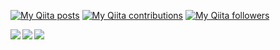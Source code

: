 [![My Qiita posts](https://qiita-badge.apiapi.app/s/flour/posts.svg)](http://qiita.com/flour) [![My Qiita contributions](https://qiita-badge.apiapi.app/s/flour/contributions.svg)](http://qiita.com/flour) [![My Qiita followers](https://qiita-badge.apiapi.app/s/flour/followers.svg)](http://qiita.com/flour)

<a href="https://github.com/anuraghazra/github-readme-stats">
  <img align="left" src="https://github-readme-stats.vercel.app/api?username=flours&show_icons=true&theme=cobalt" />
</a>
<a href="https://github.com/anuraghazra/github-readme-stats">
  <img align="left" src="https://github-readme-stats.vercel.app/api/top-langs/?username=flours&theme=cobalt" />
</a>

<a href="https://github.com/flours" target="_blank">
  <img src="https://grass-graph.moshimo.works/images/flours.png?rotate=0">
</a>
